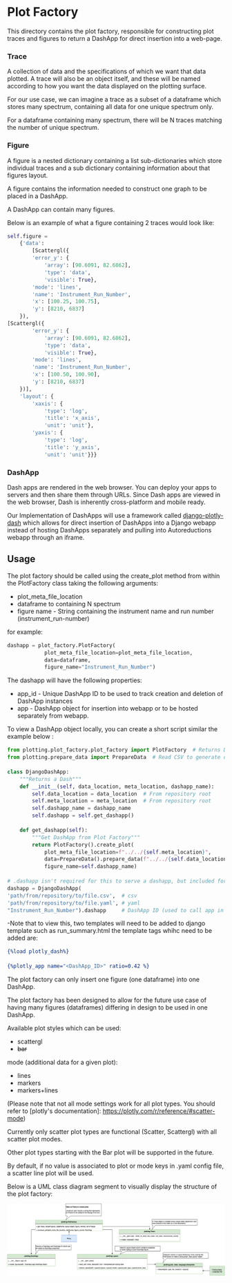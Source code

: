 # Plot Factory

This directory contains the plot factory, responsible for constructing plot traces and figures to 
return a DashApp for direct insertion into a web-page.

### Trace
A collection of data and the specifications of which we want that data plotted. 
A trace will also be an object itself, and these will be named according 
to how you want the data displayed on the plotting surface.

For our use case, we can imagine a trace as a subset of a dataframe which stores many spectrum,
containing all data for one unique spectrum only. 

For a dataframe containing many spectrum, there will be N traces matching the number 
of unique spectrum.

### Figure
A figure is a nested dictionary containing a list sub-dictionaries which store individual traces and 
a sub dictionary containing information about that figures layout.

A figure contains the information needed to construct one graph to be placed in a DashApp.

A DashApp can contain many figures. 

Below is an example of what a figure containing 2 traces would look like:

``` python
self.figure = 
    {'data':
        [Scattergl({
        'error_y': {
            'array': [90.6091, 82.6862],
            'type': 'data',
            'visible': True},
        'mode': 'lines',
        'name': 'Instrument_Run_Number',
        'x': [100.25, 100.75],
        'y': [8210, 6837]
    }),
[Scattergl({
        'error_y': {
            'array': [90.6091, 82.6862],
            'type': 'data',
            'visible': True},
        'mode': 'lines',
        'name': 'Instrument_Run_Number',
        'x': [100.50, 100.90],
        'y': [8210, 6837]
    })],
    'layout': {
        'xaxis': {
            'type': 'log',
            'title': 'x_axis',
            'unit': 'unit'},
        'yaxis': {
            'type': 'log',
            'title': 'y_axis',
            'unit': 'unit'}}}
```

### DashApp
Dash apps are rendered in the web browser. You can deploy your apps to servers and then share 
them through URLs. Since Dash apps are viewed in the web browser, Dash is inherently 
cross-platform and mobile ready.

Our Implementation of DashApps will use a framework called 
[django-plotly-dash](https://pypi.org/project/django-plotly-dash/) which allows for 
direct insertion of DashApps into a Django webapp instead of hosting DashApps separately and 
pulling into Autoreductions webapp through an iframe.

## Usage
The plot factory should be called using the create_plot method from within the PlotFactory class 
taking the following arguments:
* plot_meta_file_location
* dataframe to containing N spectrum
* figure name - String containing the instrument name and run number (instrument_run-number)

for example: 
``` python
dashapp = plot_factory.PlotFactory(
            plot_meta_file_location=plot_meta_file_location,
            data=dataframe,
            figure_name="Instrument_Run_Number")
``` 

The dashapp will have the following properties:
* app_id - Unique DashApp ID to be used to track creation and deletion of DashApp instances
* app - DashApp object for insertion into webapp or to be hosted separately from webapp.

To view a DashApp object locally, you can create a short script similar the example below :
``` python
from plotting.plot_factory.plot_factory import PlotFactory  # Returns DashApp
from plotting.prepare_data import PrepareData  # Read CSV to generate dataframe

class DjangoDashApp:
    """Returns a Dash"""
    def __init__(self, data_location, meta_location, dashapp_name):
        self.data_location = data_location  # From repository root
        self.meta_location = meta_location  # From repository root
        self.dashapp_name = dashapp_name
        self.dashapp = self.get_dashapp()

    def get_dashapp(self):
        """Get DashApp from Plot Factory"""
        return PlotFactory().create_plot(
            plot_meta_file_location=f"../../{self.meta_location}",
            data=PrepareData().prepare_data(f"../../{self.data_location}"),
            figure_name=self.dashapp_name)

# .dashapp isn't required for this to serve a dashapp, but included for specificity
dashapp = DjangoDashApp(
'path/from/repository/to/file.csv',  # csv
'path/from/repository/to/file.yaml', # yaml
"Instrument_Run_Number").dashapp     # DashApp ID (used to call app in run_summary.html)
```
-Note that to view this, two templates will need to be added to django template such as 
run_summary.html the template tags whihc need to be added are:

```djangotemplate
{%load plotly_dash%} 

{%plotly_app name="<DashApp_ID>" ratio=0.42 %}

```

The plot factory can only insert one figure (one dataframe) into one DashApp.

The plot factory has been designed to allow for the future use case of having many figures 
(dataframes) differing in design to be used in one DashApp.

Available plot styles which can be used:
* scattergl
* ~~bar~~

mode (additional data for a given plot):
* lines
* markers
* markers+lines

(Please note that not all mode settings work for all plot types. 
You should refer to [plotly's documentation]: https://plotly.com/r/reference/#scatter-mode)

Currently only scatter plot types are functional (Scatter, Scattergl) with all scatter plot modes.

Other plot types starting with the Bar plot will be supported in the future.

By default, if no value is associated to plot or mode keys in .yaml config file, a scatter 
line plot will be used.

Below is a UML class diagram segment to visually display the structure of the plot factory:

![Plot Factory](Plot_factory.png)
